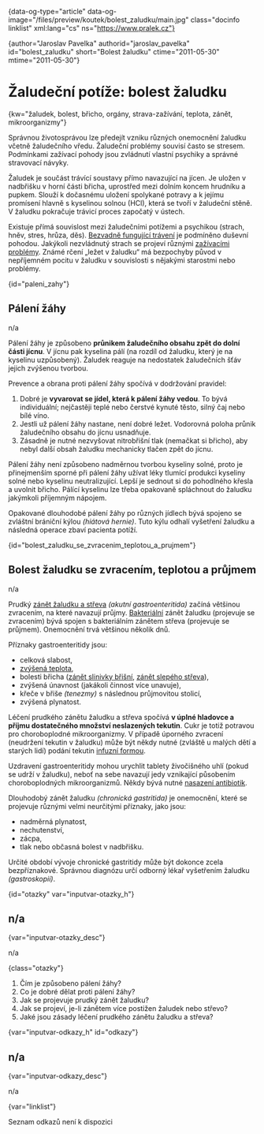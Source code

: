 
{data-og-type="article" data-og-image="/files/preview/koutek/bolest_zaludku/main.jpg" class="docinfo linklist" xml:lang="cs" ns="https://www.pralek.cz"}

{author="Jaroslav Pavelka" authorid="jaroslav\_pavelka" id="bolest\_zaludku" short="Bolest žaludku" ctime="2011-05-30" mtime="2011-05-30"}

# Žaludeční potíže: bolest žaludku

{kw="žaludek, bolest, břicho, orgány, strava-zažívání, teplota, zánět, mikroorganizmy"}

Správnou životosprávou lze předejít vzniku různých onemocnění žaludku včetně žaludečního vředu. Žaludeční problémy souvisí často se stresem. Podmínkami zažívací pohody jsou zvládnutí vlastní psychiky a správné stravovací návyky.

Žaludek je součást trávící soustavy přímo navazující na jícen. Je uložen v nadbřišku v horní části břicha, uprostřed mezi dolním koncem hrudníku a pupkem. Slouží k dočasnému uložení spolykané potravy a k jejímu promísení hlavně s kyselinou solnou (HCl), která se tvoří v žaludeční stěně. V žaludku pokračuje trávicí proces započatý v ústech.

Existuje přímá souvislost mezi žaludečními potížemi a psychikou (strach, hněv, stres, hrůza, děs). [Bezvadně fungující trávení][1] je podmíněno duševní pohodou. Jakýkoli nezvládnutý strach se projeví různými [zažívacími problémy][2]. Známé rčení „ležet v žaludku“ má bezpochyby původ v nepříjemném pocitu v žaludku v souvislosti s nějakými starostmi nebo problémy.

{id="paleni_zahy"}

## Pálení žáhy

n/a

Pálení žáhy je způsobeno **průnikem žaludečního obsahu zpět do dolní části jícnu**. V jícnu pak kyselina pálí (na rozdíl od žaludku, který je na kyselinu uzpůsobený). Žaludek reaguje na nedostatek žaludečních šťáv jejich zvýšenou tvorbou.

Prevence a obrana proti pálení žáhy spočívá v dodržování pravidel:

  1. Dobré je **vyvarovat se jídel, která k pálení žáhy vedou**. To bývá individuální; nejčastěji teplé nebo čerstvé kynuté těsto, silný čaj nebo bílé víno.
  2. Jestli už pálení žáhy nastane, není dobré ležet. Vodorovná poloha průnik žaludečního obsahu do jícnu usnadňuje.
  3. Zásadně je nutné nezvyšovat nitrobřišní tlak (nemačkat si břicho), aby nebyl další obsah žaludku mechanicky tlačen zpět do jícnu.

Pálení žáhy není způsobeno nadměrnou tvorbou kyseliny solné, proto je přinejmenším sporné při pálení žáhy užívat léky tlumící produkci kyseliny solné nebo kyselinu neutralizující. Lepší je sednout si do pohodlného křesla a uvolnit břicho. Pálící kyselinu lze třeba opakovaně spláchnout do žaludku jakýmkoli příjemným nápojem.

Opakované dlouhodobé pálení žáhy po různých jídlech bývá spojeno se zvláštní brániční kýlou _(hiátová hernie)_. Tuto kýlu odhalí vyšetření žaludku a následná operace zbaví pacienta potíží.

{id="bolest\_zaludku\_se\_zvracenim\_teplotou\_a\_prujmem"}

## Bolest žaludku se zvracením, teplotou a průjmem

n/a

Prudký [zánět žaludku a střeva][3] _(akutní gastroenteritida)_ začíná většinou zvracením, na které navazují průjmy. [Bakteriální][4] zánět žaludku (projevuje se zvracením) bývá spojen s bakteriálním zánětem střeva (projevuje se průjmem). Onemocnění trvá většinou několik dnů.

Příznaky gastroenteritidy jsou:

  * celková slabost,
  * [zvýšená teplota][5],
  * bolesti břicha ([zánět slinivky břišní][6], [zánět slepého střeva][7]),
  * zvýšená únavnost (jakákoli činnost více unavuje),
  * křeče v břiše _(tenezmy)_ s následnou průjmovitou stolicí,
  * zvýšená plynatost.

Léčení prudkého zánětu žaludku a střeva spočívá **v úplné hladovce a příjmu dostatečného množství neslazených tekutin**. Cukr je totiž potravou pro choroboplodné mikroorganizmy. V případě úporného zvracení (neudržení tekutin v žaludku) může být někdy nutné (zvláště u malých dětí a starých lidí) podání tekutin [infuzní formou][8].

Uzdravení gastroenteritidy mohou urychlit tablety živočišného uhlí (pokud se udrží v žaludku), neboť na sebe navazují jedy vznikající působením choroboplodných mikroorganizmů. Někdy bývá nutné [nasazení antibiotik][9].

Dlouhodobý zánět žaludku _(chronická gastritida)_ je onemocnění, které se projevuje různými velmi neurčitými příznaky, jako jsou:

  * nadměrná plynatost,
  * nechutenství,
  * zácpa,
  * tlak nebo občasná bolest v nadbřišku.

Určité období vývoje chronické gastritidy může být dokonce zcela bezpříznakové. Správnou diagnózu určí odborný lékař vyšetřením žaludku _(gastroskopií)_.

{id="otazky" var="inputvar-otazky_h"}

## n/a

{var="inputvar-otazky_desc"}

n/a

{class="otazky"}

  1. Čím je způsobeno pálení žáhy?
  2. Co je dobré dělat proti pálení žáhy?
  3. Jak se projevuje prudký zánět žaludku?
  4. Jak se projeví, je-li zánětem více postižen žaludek nebo střevo?
  5. Jaké jsou zásady léčení prudkého zánětu žaludku a střeva?

{var="inputvar-odkazy_h" id="odkazy"}

## n/a

{var="inputvar-odkazy_desc"}

n/a

{var="linklist"}

Seznam odkazů není k dispozici

 [1]: stravovaci_navyky
 [2]: funkcni_poruchy_traveni
 [3]: zanet
 [4]: mikroorganizmy
 [5]: teplota
 [6]: zanet_slinivky
 [7]: slepak
 [8]: lekove_formy
 [9]: antibiotika

